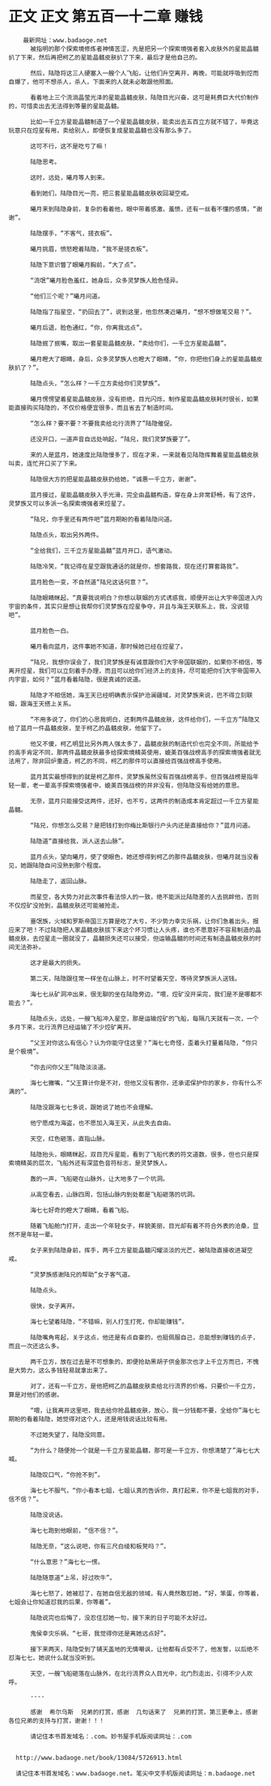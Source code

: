 # 正文 正文 第五百一十二章 赚钱
        最新网址：www.badaoge.net
          被指明的那个探索境修炼者神情苦涩，先是把另一个探索境强者套入皮肤外的星能晶髓扒了下来，然后再把柯乙的星能晶髓皮肤扒了下来，最后才是他自己的。
      
          然后，陆隐将这三人硬塞入一艘个人飞船，让他们升空离开，再晚，可能就呼吸到焢而自爆了，他可不想杀人，杀人，下面来的人就未必敢跟他照面。
      
          看着地上三个流淌晶莹光泽的星能晶髓皮肤，陆隐目光兴奋，这可是耗费巨大代价制作的，可惜卖出去无法得到等量的星能晶髓。
      
          比如一千立方星能晶髓制造了一个星能晶髓皮肤，能卖出去五百立方就不错了，毕竟这玩意只在焢星有用，卖给别人，即便恢复成星能晶髓也没有那么多了。
      
          这可不行，这不是吃亏了嘛！
      
          陆隐思考。
      
          这时，远处，曦月等人到来。
      
          看到她们，陆隐目光一亮，把三套星能晶髓皮肤收回凝空戒。
      
          曦月来到陆隐身前，复杂的看着他，眼中带着感激，羞愤，还有一丝看不懂的感情，“谢谢”。
      
          陆隐摆手，“不客气，搓衣板”。
      
          曦月挑眉，愤怒瞪着陆隐，“我不是搓衣板”。
      
          陆隐下意识瞥了眼曦月胸前，“大了点”。
      
          “流氓”曦月脸色羞红，她身后，众多灵梦族人脸色怪异。
      
          “他们三个呢？”曦月问道。
      
          陆隐指了指星空，“扔回去了”，说到这里，他忽然凑近曦月，“想不想做笔交易？”。
      
          曦月后退，脸色通红，“你，你离我远点”。
      
          陆隐抿了抿嘴，取出一套星能晶髓皮肤，“卖给你们，一千立方星能晶髓”。
      
          曦月瞪大了眼睛，身后，众多灵梦族人也瞪大了眼睛，“你，你把他们身上的星能晶髓皮肤扒了？”。
      
          陆隐点头，“怎么样？一千立方卖给你们灵梦族”。
      
          曦月愣愣望着星能晶髓皮肤，没有拒绝，目光闪烁，制作星能晶髓皮肤耗时很长，如果能直接购买陆隐的，不仅价格便宜很多，而且省去了制造时间。
      
          “怎么样？要不要？不要我卖给北行流界了”陆隐催促。
      
          还没开口，一道声音自远处响起，“陆兄，我们灵梦族要了”。
      
          来的人是蓝月，她速度比陆隐慢多了，现在才来，一来就看见陆隐挥舞着星能晶髓皮肤叫卖，连忙开口买了下来。
      
          陆隐很大方的把星能晶髓皮肤扔给她，“诚惠一千立方，谢谢”。
      
          蓝月接过，星能晶髓皮肤入手光滑，完全由晶髓构造，穿在身上非常舒畅，有了这件，灵梦族又可以多派一名探索境强者来焢星了。
      
          “陆兄，你手里还有两件吧”蓝月期盼的看着陆隐问道。
      
          陆隐点头，取出另外两件。
      
          “全给我们，三千立方星能晶髓”蓝月开口，语气激动。
      
          陆隐冷笑，“我记得在星空跟我通话的就是你，想套路我，现在还打算套路我”。
      
          蓝月脸色一变，不自然道“陆兄这话何意？”。
      
          陆隐眼睛眯起，“真要我说明白？你想以联姻的方式诱惑我，顺便开出让大宇帝国进入内宇宙的条件，其实只是想让我帮你们灵梦族在焢星争夺，并且与海王天联系上，我，没说错吧”。
      
          蓝月脸色一白。
      
          曦月看向蓝月，这件事她不知道，那时候她已经在焢星了。
      
          “陆兄，我想你误会了，我们灵梦族是有诚意跟你们大宇帝国联姻的，如果你不相信，等离开焢星，我们可以立刻着手办理，而且可以给你们经济上的支持，尽可能把你们大宇帝国带入内宇宙，如何？”蓝月看着陆隐，很是真诚的说道。
      
          陆隐才不相信她，海王天已经明确表示保护沧澜疆域，对灵梦族来说，巴不得立刻联姻，跟海王天搭上关系。
      
          “不用多说了，你们的心思我明白，还剩两件晶髓皮肤，这件给你们，一千立方”陆隐又给了蓝月一件晶髓皮肤，至于柯乙的晶髓皮肤，他留下了。
      
          他又不傻，柯乙明显比另外两人强太多了，晶髓皮肤的制造代价也完全不同，所能给予的高手肯定不同，那两件晶髓皮肤最多给探索境精英使用，媲美百强战榜高手的探索境强者就无法用了，除非回炉重造，柯乙的不同，柯乙的那件可以直接给百强战榜高手使用。
      
          蓝月其实最想得到的就是柯乙那件，灵梦族虽然没有百强战榜高手，但百强战榜是指年轻一辈，老一辈高手探索境强者中，媲美百强战榜的并非没有，但陆隐没有给她的意思。
      
          无奈，蓝月只能接受这两件，还好，也不亏，这两件的制造成本肯定超过一千立方星能晶髓。
      
          “陆兄，你想怎么交易？是把钱打到你梅比斯银行户头内还是直接给你？”蓝月问道。
      
          陆隐道“直接给我，派人送去山脉”。
      
          蓝月点头，望向曦月，使了使眼色，她还想得到柯乙的那件晶髓皮肤，但曦月就当没看见，她跟陆隐自问没熟到那个程度。
      
          陆隐走了，返回山脉。
      
          而星空，各大势力对此次事件看法惊人的一致，绝不能派比陆隐差的人去挑衅他，否则不仅焢矿没抢到，晶髓皮肤还可能被抢走。
      
          噩氓族，火域和罗斯帝国三方算是吃了大亏，不少势力幸灾乐祸，让你们急着出头，报应来了吧！不过陆隐把人家晶髓皮肤拔下来这个坏习惯让人头疼，谁也不愿意好不容易制造的晶髓皮肤，去焢星走一圈就没了，晶髓损失还可以接受，但运输晶髓的时间还有制造晶髓皮肤的时间无法弥补。
      
          这才是最大的损失。
      
          第二天，陆隐跟往常一样坐在山脉上，时不时望着天空，等待灵梦族派人送钱。
      
          海七七从矿洞冲出来，很无聊的坐在陆隐旁边，“喂，焢矿没开采完，我们是不是哪都不能去？”。
      
          陆隐点头，远处，一艘飞船冲入星空，那是运输焢矿的飞船，每隔几天就有一次，一个多月下来，北行流界已经运输了不少焢矿离开。
      
          “父王对你这么有信心？认为你能守住这里？”海七七奇怪，歪着头打量着陆隐，“你只是个极境”。
      
          “你去问你父王”陆隐淡淡道。
      
          海七七撇嘴，“父王算计你是不对，但他又没有害你，还承诺保护你的家乡，你有什么不满的”。
      
          陆隐没跟海七七多说，跟她说了她也不会理解。
      
          他宁愿成为海盗，也不愿加入海王天，从此失去自由。
      
          天空，红色砸落，直指山脉。
      
          陆隐抬头，眼睛眯起，双目充斥星能，看到了飞船代表的符文道数，很多，但也只是探索境精英的层次，飞船外还有深蓝色音符标志，是灵梦族人。
      
          轰的一声，飞船砸在山脉外，让大地多了一个坑洞。
      
          从高空看去，山脉四周，包括山脉内到处都是飞船砸落的坑洞。
      
          海七七好奇的瞪大了眼睛，看着飞船。
      
          随着飞船舱门打开，走出一个年轻女子，样貌美丽，目光却有着不符合外表的沧桑，显然不是年轻一辈。
      
          女子来到陆隐身前，挥手，两千立方星能晶髓闪耀淡淡的光芒，被陆隐直接收进凝空戒。
      
          “灵梦族感谢陆兄的帮助”女子客气道。
      
          陆隐点头。
      
          很快，女子离开。
      
          海七七望着陆隐，“不错嘛，别人打生打死，你却能赚钱”。
      
          陆隐嘴角弯起，关于这点，他还是有点自豪的，也挺佩服自己，总能想到赚钱的点子，而且一次还这么多。
      
          两千立方，放在过去是不可想象的，即便抢劫黑胡子供金那次也才上千立方而已，不愧是大势力，这么多钱轻易就拿出来了。
      
          对了，还有一千立方，是他把柯乙的晶髓皮肤卖给北行流界的价格，只要价一千立方，算是对他们的感谢。
      
          “喂，让我离开这里吧，我去给你抢晶髓皮肤，放心，我一分钱都不要，全给你”海七七期盼的看着陆隐，她觉得对这个人，还是用钱说话比较有用。
      
          不过她失望了，陆隐没同意。
      
          “为什么？随便抢一个就是一千立方星能晶髓，那可是一千立方，你想清楚了”海七七大喊。
      
          陆隐叹口气，“你抢不到”。
      
          海七七不服气，“你小看本七姐，七姐认真的告诉你，真打起来，你不是七姐我的对手，信不信？”。
      
          陆隐没说话。
      
          海七七跑到他眼前，“信不信？”。
      
          陆隐无奈，“这么说吧，你有三尺白绫和板凳吗？”。
      
          “什么意思？”海七七一愣。
      
          陆隐随意道“上吊，好过吹牛”。
      
          海七七怒了，她被怼了，在她自信无敌的领域，有人竟然敢怼她，“好，笨蛋，你等着，七姐会让你知道怼我的后果，你等着”。
      
          陆隐说完也后悔了，没忍住怼她一句，接下来的日子可能不太好过。
      
          鬼侯幸灾乐祸，“七哥，我觉得你还是离她远点好”。
      
          接下来两天，陆隐受到了铺天盖地的无情嘲讽，让他都有点受不了，他发誓，以后绝不怼海七七，她说什么就当没听到。
      
          天空，一艘飞船砸落在山脉外，在北行流界众人目光中，北门烈走出，引得不少人欢呼。
      
          ----
      
          感谢  希尔乌斯  兄弟的打赏，感谢  几句话来了  兄弟的打赏，第三更奉上，感谢各位兄弟的支持与打赏，谢谢！！！
      
          请记住本书首发域名：.com。妙书屋手机版阅读网址：.com
      
      
      http://www.badaoge.net/book/13084/5726913.html
      
      请记住本书首发域名：www.badaoge.net。笔尖中文手机版阅读网址：m.badaoge.net